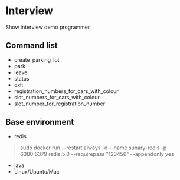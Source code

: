 # Interview

Show interview demo programmer.

## Command list

+ create_parking_lot
+ park
+ leave
+ status
+ exit
+ registration_numbers_for_cars_with_colour
+ slot_numbers_for_cars_with_colour
+ slot_number_for_registration_number

## Base environment

+ redis
> sudo docker run --restart always -d --name sunary-redis -p 6380:6379 redis:5.0 --requirepass "123456" --appendonly yes
+ java
+ Linux/Ubuntu/Mac

